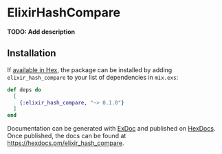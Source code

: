 # ElixirHashCompare

**TODO: Add description**

## Installation

If [available in Hex](https://hex.pm/docs/publish), the package can be installed
by adding `elixir_hash_compare` to your list of dependencies in `mix.exs`:

```elixir
def deps do
  [
    {:elixir_hash_compare, "~> 0.1.0"}
  ]
end
```

Documentation can be generated with [ExDoc](https://github.com/elixir-lang/ex_doc)
and published on [HexDocs](https://hexdocs.pm). Once published, the docs can
be found at <https://hexdocs.pm/elixir_hash_compare>.

